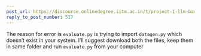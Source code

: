 ```yaml
---
post_url: https://discourse.onlinedegree.iitm.ac.in/t/project-1-llm-based-automation-agent-discussion-thread-tds-jan-2025/164277/519
reply_to_post_number: 517
---
```

The reason for error is `evaluate.py` is trying to import `datagen.py` which doesn’t exist in your system. I’ll suggest download both the files, keep them in same folder and run `evaluate.py` from your computer